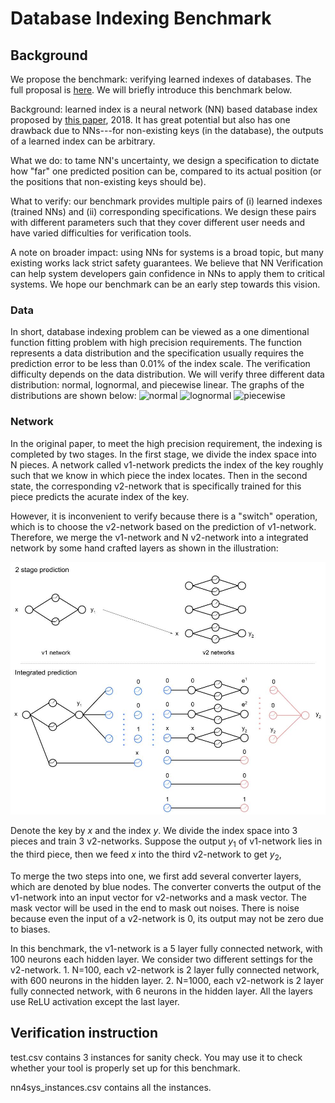 # Database Indexing Benchmark 

## Background

We propose the benchmark: verifying learned indexes of databases. The full proposal is [here](http://naizhengtan.github.io/doc/docs/nn4sys_proposal.pdf). We will briefly introduce this benchmark below.

Background: learned index is a neural network (NN) based database index proposed by [this paper](https://research.google/pubs/pub46518/), 2018. It has great potential but also has one drawback due to NNs---for non-existing keys (in the database), the outputs of a learned index can be arbitrary.

What we do: to tame NN's uncertainty, we design a specification to dictate how "far" one predicted position can be, compared to its actual position (or the positions that non-existing keys should be).

What to verify: our benchmark provides multiple pairs of (i) learned indexes (trained NNs) and (ii) corresponding specifications. We design these pairs with different parameters such that they cover different user needs and have varied difficulties for verification tools.

A note on broader impact: using NNs for systems is a broad topic, but many existing works lack strict safety guarantees. We believe that NN Verification can help system developers gain confidence in NNs to apply them to critical systems. We hope our benchmark can be an early step towards this vision.

### Data
In short, database indexing problem can be viewed as a one dimentional function fitting problem with high precision requirements. The function represents a data distribution and the specification usually requires the prediction error to be less than $0.01\%$ of the index scale. The verification difficulty depends on the data distribution. We will verify three different data distribution: normal, lognormal, and piecewise linear. The graphs of the distributions are shown below:
![normal](./imgs/normal.png)
![lognormal](./imgs/lognormal.png)
![piecewise](./imgs/piecewise.png)

### Network
In the original paper, to meet the high precision requirement, the indexing is completed by two stages. In the first stage, we divide the index space into N pieces. A network called v1-network predicts the index of the key roughly such that we know in which piece the index locates. Then in the second state, the corresponding v2-network that is specifically trained for this piece predicts the acurate index of the key. 

However, it is inconvenient to verify because there is a "switch" operation, which is to choose the v2-network based on the prediction of v1-network. Therefore, we merge the v1-network and N v2-network into a integrated network by some hand crafted layers as shown in the illustration:

![Two stage network and Integrated prediction](./imgs/network.jpg)

Denote the key by $x$ and the index $y$. We divide the index space into 3 pieces and train 3 v2-networks. Suppose the output $y_1$ of v1-network lies in the third piece, then we feed $x$ into the third v2-network to get $y_2$, 

To merge the two steps into one, we first add several converter layers, which are denoted by blue nodes. The converter converts the output of the v1-network into an input vector for v2-networks and a mask vector. The mask vector will be used in the end to mask out noises. There is noise because even the input of a v2-network is 0, its output may not be zero due to biases.

In this benchmark, the v1-network is a 5 layer fully connected network, with 100 neurons each hidden layer. We consider two different settings for the v2-network. 1. N=100, each v2-network is 2 layer fully connected network, with 600 neurons in the hidden layer. 2. N=1000, each v2-network is 2 layer fully connected network, with 6 neurons in the hidden layer. All the layers use ReLU activation except the last layer.


## Verification instruction

test.csv contains 3 instances for sanity check. You may use it to check whether your tool is properly set up for this benchmark.

nn4sys_instances.csv contains all the instances.
